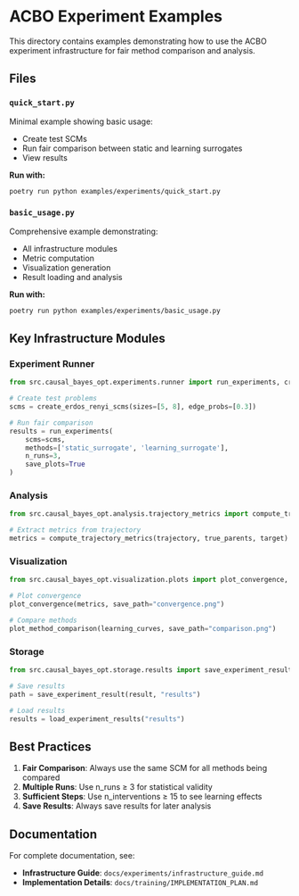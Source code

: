 # ACBO Experiment Examples

This directory contains examples demonstrating how to use the ACBO experiment infrastructure for fair method comparison and analysis.

## Files

### `quick_start.py`
Minimal example showing basic usage:
- Create test SCMs
- Run fair comparison between static and learning surrogates
- View results

**Run with:**
```bash
poetry run python examples/experiments/quick_start.py
```

### `basic_usage.py` 
Comprehensive example demonstrating:
- All infrastructure modules
- Metric computation
- Visualization generation
- Result loading and analysis

**Run with:**
```bash
poetry run python examples/experiments/basic_usage.py
```

## Key Infrastructure Modules

### Experiment Runner
```python
from src.causal_bayes_opt.experiments.runner import run_experiments, create_erdos_renyi_scms

# Create test problems
scms = create_erdos_renyi_scms(sizes=[5, 8], edge_probs=[0.3])

# Run fair comparison
results = run_experiments(
    scms=scms,
    methods=['static_surrogate', 'learning_surrogate'],
    n_runs=3,
    save_plots=True
)
```

### Analysis
```python
from src.causal_bayes_opt.analysis.trajectory_metrics import compute_trajectory_metrics

# Extract metrics from trajectory
metrics = compute_trajectory_metrics(trajectory, true_parents, target)
```

### Visualization
```python
from src.causal_bayes_opt.visualization.plots import plot_convergence, plot_method_comparison

# Plot convergence
plot_convergence(metrics, save_path="convergence.png")

# Compare methods
plot_method_comparison(learning_curves, save_path="comparison.png")
```

### Storage
```python
from src.causal_bayes_opt.storage.results import save_experiment_result, load_experiment_results

# Save results
path = save_experiment_result(result, "results")

# Load results
results = load_experiment_results("results")
```

## Best Practices

1. **Fair Comparison**: Always use the same SCM for all methods being compared
2. **Multiple Runs**: Use n_runs ≥ 3 for statistical validity
3. **Sufficient Steps**: Use n_interventions ≥ 15 to see learning effects
4. **Save Results**: Always save results for later analysis

## Documentation

For complete documentation, see:
- **Infrastructure Guide**: `docs/experiments/infrastructure_guide.md`
- **Implementation Details**: `docs/training/IMPLEMENTATION_PLAN.md`